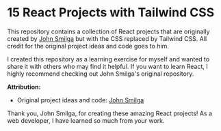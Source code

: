 # 15 React Projects with Tailwind CSS

This repository contains a collection of React projects that are originally created by [John Smilga](https://github.com/john-smilga/react-projects) but with the CSS replaced by Tailwind CSS. All credit for the original project ideas and code goes to him.

I created this repository as a learning exercise for myself and wanted to share it with others who may find it helpful. If you want to learn React, I highly recommend checking out John Smilga's original repository.

**Attribution:**

- Original project ideas and code: [John Smilga](https://github.com/john-smilga/react-projects)

Thank you, John Smilga, for creating these amazing React projects! As a web developer, I have learned so much from your work.
